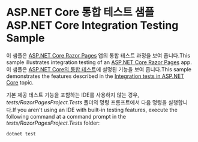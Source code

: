 # <a name="aspnet-core-integration-testing-sample"></a><span data-ttu-id="3da72-101">ASP.NET Core 통합 테스트 샘플</span><span class="sxs-lookup"><span data-stu-id="3da72-101">ASP.NET Core Integration Testing Sample</span></span>

<span data-ttu-id="3da72-102">이 샘플은 [ASP.NET Core Razor Pages](https://docs.microsoft.com/aspnet/core/mvc/razor-pages) 앱의 통합 테스트 과정을 보여 줍니다.</span><span class="sxs-lookup"><span data-stu-id="3da72-102">This sample illustrates integration testing of an [ASP.NET Core Razor Pages](https://docs.microsoft.com/aspnet/core/mvc/razor-pages) app.</span></span> <span data-ttu-id="3da72-103">이 샘플은 [ASP.NET Core의 통합 테스트](https://docs.microsoft.com/aspnet/core/test/integration-tests)에 설명된 기능을 보여 줍니다.</span><span class="sxs-lookup"><span data-stu-id="3da72-103">This sample demonstrates the features described in the [Integration tests in ASP.NET Core](https://docs.microsoft.com/aspnet/core/test/integration-tests) topic.</span></span>

<span data-ttu-id="3da72-104">기본 제공 테스트 기능을 포함하는 IDE를 사용하지 않는 경우, *tests/RazorPagesProject.Tests* 폴더의 명령 프롬프트에서 다음 명령을 실행합니다.</span><span class="sxs-lookup"><span data-stu-id="3da72-104">If you aren't using an IDE with built-in testing features, execute the following command at a command prompt in the *tests/RazorPagesProject.Tests* folder:</span></span>

```console
dotnet test
```
